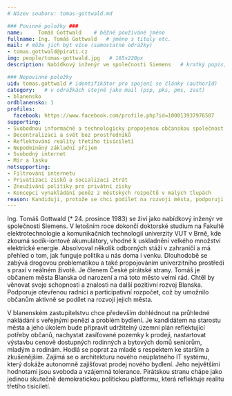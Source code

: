 ```yaml
---
# Název souboru: tomas-gottwald.md

### Povinné položky ###
name:     Tomáš Gottwald  	# běžně používáné jméno
fullname: Ing. Tomáš Gottwald  	# jméno s tituly etc.
mail: # může jich být více (samostatné odrážky)
- tomas.gottwald@pirati.cz
img: people/tomas-gottwald.jpg   # 165x220px
description: Nabídkový inženýr ve společnosti Siemens 	# kratký popis, max 160 znaků

### Nepovinné položky
uid: tomas.gottwald # identifikátor pro spojení se články (authorId)
category: 	# v odrážkách stejně jako mail (psp, pks, pms, zast)
- blanensko
ordblanensko: 1
profiles:
  facebook: https://www.facebook.com/profile.php?id=100013937976507
supporting:
- Svobodnou informačně a technologicky propojenou občanskou společnost
- Decentralizaci a svět bez prostředníků
- Reflektování reality třetího tisíciletí
- Nepodmíněný základní příjem
- Svobodný internet
- Mír a lásku
notsupporting:
- Filtrování internetu
- Privatizaci zisků a socializaci ztrát
- Zneužívání politiky pro privátní zisky
- Koncepci vynakládání peněz z městských rozpočtů v malých tlupách
reason: Kandiduji, protože se chci podílet na rozvoji města, podporuji otevřenou radnici a participativní rozpočet.
---
```


Ing. Tomáš Gottwald (* 24. prosince 1983) se živí jako nabídkový inženýr ve společnosti Siemens. V letošním roce dokončí doktorské studium na Fakultě elektrotechnologie a komunikačních technologií univerzity VUT v Brně, kde zkoumá sodík-iontové akumulátory, vhodné k uskladnění velkého množství elektrické energie. Absolvoval několik odborných stáží v zahraničí a má přehled o tom, jak funguje politika u nás doma i venku. Dlouhodobě se zabývá drogovou problematikou a také propojováním univerzitního prostředí s praxí v reálném životě. Je členem České pirátské strany. Tomáš je občanem města Blanska od narození a má toto město velmi rád. Chtěl by věnovat svoje schopnosti a znalosti na další pozitivní rozvoj Blanska. Podporuje otevřenou radnici a participativní rozpočet, což by umožnilo občanům aktivně se podílet na rozvoji jejich města.

V blanenském zastupitelstvu chce především dohlédnout na průhledné nakládání s veřejnými penězi a problém bydlení. Je kandidátem na starostu města a jeho úkolem bude připravit udržitelný územní plán reflektující potřeby občanů, nachystat zasíťované pozemky k prodeji, nastartovat výstavbu cenově dostupných rodinných a bytových domů seniorům, mladým a rodinám. Hodlá se poprat za mladé s respektem ke starším a zkušenějším. Zajímá se o architekturu nového neúplatného IT systému, který dokáže autonomně zajišťovat prodej nového bydlení. Jeho největšími hodnotami jsou svoboda a vzájemná tolerance. Pirátskou stranu chápe jako jedinou skutečně demokratickou politickou platformu, která reflektuje realitu třetího tisíciletí.
